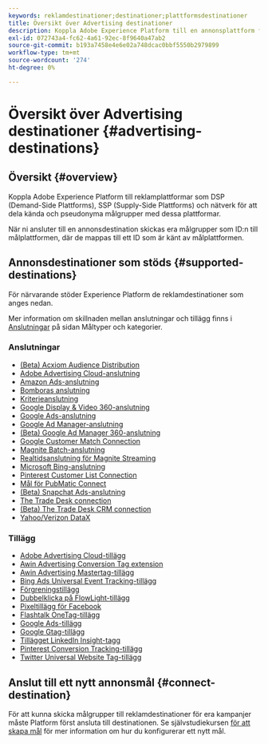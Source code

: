 ```yaml
---
keywords: reklamdestinationer;destinationer;plattformsdestinationer
title: Översikt över Advertising destinationer
description: Koppla Adobe Experience Platform till en annonsplattform från tredje part (t.ex. DSP, annonsnätverk, SSP) och dela pseudonyma målgrupper med dessa plattformar.
exl-id: 072743a4-fc62-4a61-92ec-8f9640a47ab2
source-git-commit: b193a7458e4e6e02a748dcac0bbf5550b2979899
workflow-type: tm+mt
source-wordcount: '274'
ht-degree: 0%

---
```


# Översikt över Advertising destinationer {#advertising-destinations}

## Översikt {#overview}

Koppla Adobe Experience Platform till reklamplattformar som DSP (Demand-Side Plattforms), SSP (Supply-Side Plattforms) och nätverk för att dela kända och pseudonyma målgrupper med dessa plattformar.

När ni ansluter till en annonsdestination skickas era målgrupper som ID:n till målplattformen, där de mappas till ett ID som är känt av målplattformen.

## Annonsdestinationer som stöds {#supported-destinations}

För närvarande stöder Experience Platform de reklamdestinationer som anges nedan.

Mer information om skillnaden mellan anslutningar och tillägg finns i [Anslutningar](../../destination-types.md#connections) på sidan Måltyper och kategorier.

### Anslutningar

* [(Beta) Acxiom Audience Distribution](acxiom-audience-distribution.md)
* [Adobe Advertising Cloud-anslutning](adobe-advertising-cloud-connection.md)
* [Amazon Ads-anslutning](amazon-ads.md)
* [Bomboras anslutning](bombora.md)
* [Kriterieanslutning](criteo.md)
* [Google Display &amp; Video 360-anslutning](google-dv360.md)
* [Google Ads-anslutning](google-ads-destination.md)
* [Google Ad Manager-anslutning](google-ad-manager.md)
* [(Beta) Google Ad Manager 360-anslutning](google-ad-manager-360-connection.md)
* [Google Customer Match Connection](google-customer-match.md)
* [Magnite Batch-anslutning](magnite-batch.md)
* [Realtidsanslutning för Magnite Streaming](magnite-streaming.md)
* [Microsoft Bing-anslutning](bing.md)
* [Pinterest Customer List Connection](pinterest.md)
* [Mål för PubMatic Connect](pubmatic.md)
* [(Beta) Snapchat Ads-anslutning](snap-inc.md)
* [The Trade Desk connection](tradedesk.md)
* [(Beta) The Trade Desk CRM connection](tradedesk-emails.md)
* [Yahoo/Verizon DataX](datax.md)

### Tillägg

* [Adobe Advertising Cloud-tillägg](adobe-advertising-cloud.md)
* [Awin Advertising Conversion Tag extension](awin-conversiontag.md)
* [Awin Advertising Mastertag-tillägg](awin-mastertag.md)
* [Bing Ads Universal Event Tracking-tillägg](bing-ads.md)
* [Förgreningstillägg](branch.md)
* [Dubbelklicka på FlowLight-tillägg](doubleclick-floodlight.md)
* [Pixeltillägg för Facebook](facebook-pixel.md)
* [Flashtalk OneTag-tillägg](flashtalking.md)
* [Google Ads-tillägg](google-ads-extension.md)
* [Google Gtag-tillägg](gtag-advertising.md)
* [Tillägget LinkedIn Insight-tagg](linkedin.md)
* [Pinterest Conversion Tracking-tillägg](pinterest-extension.md)
* [Twitter Universal Website Tag-tillägg](twitter-uwt.md)

## Anslut till ett nytt annonsmål {#connect-destination}

För att kunna skicka målgrupper till reklamdestinationer för era kampanjer måste Platform först ansluta till destinationen. Se självstudiekursen [för att skapa mål](../../ui/connect-destination.md) för mer information om hur du konfigurerar ett nytt mål.
